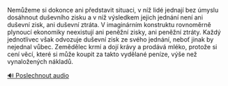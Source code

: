 
Nemůžeme si dokonce ani představit situaci, v níž lidé jednají bez úmyslu dosáhnout duševního zisku a v níž výsledkem jejich jednání není ani duševní zisk, ani duševní ztráta. V imaginárním konstruktu rovnoměrně plynoucí ekonomiky neexistují ani peněžní zisky, ani peněžní ztráty. Každý jednotlivec však odvozuje duševní zisk ze svého jednání, neboť jinak by nejednal vůbec. Zemědělec krmí a dojí krávy a prodává mléko, protože si cení věcí, které si může koupit za takto vydělané peníze, výše než vynaložených nákladů.

[🔊 Poslechnout audio](/data/7-paragraphs/audio/chapter_58/para_012-Nememe-si-dokonce-ani-pedstavit-situaci-v-n.mp3)
